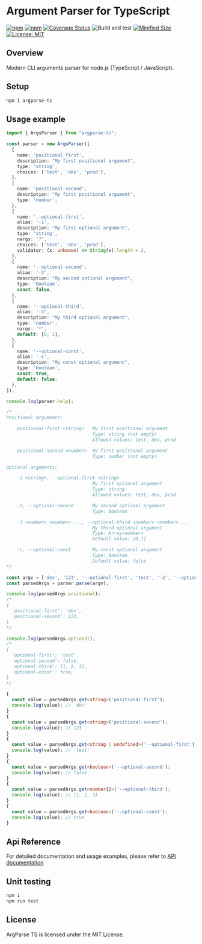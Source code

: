 # Argument Parser for TypeScript

[![npm](https://img.shields.io/npm/v/argparse-ts.svg)](https://www.npmjs.com/package/argparse-ts)
[![npm](https://img.shields.io/npm/dm/argparse-ts.svg?style=flat)](https://www.npmjs.com/package/argparse-ts)
[![Coverage Status](https://coveralls.io/repos/github/Smoren/argparse-ts/badge.svg?branch=master&rand=222)](https://coveralls.io/github/Smoren/argparse-ts?branch=master)
![Build and test](https://github.com/Smoren/argparse-ts/actions/workflows/test.yml/badge.svg)
[![Minified Size](https://badgen.net/bundlephobia/minzip/argparse-ts)](https://bundlephobia.com/result?p=argparse-ts)
[![License: MIT](https://img.shields.io/badge/License-MIT-yellow.svg)](https://opensource.org/licenses/MIT)

Overview
--------

Modern CLI arguments parser for node.js (TypeScript / JavaScript).

Setup
-----

```bash
npm i argparse-ts
```

Usage example
-------------

```typescript
import { ArgsParser } from "argparse-ts";

const parser = new ArgsParser([
  {
    name: 'positional-first',
    description: "My first positional argument",
    type: 'string',
    choices: ['test', 'dev', 'prod'],
  },
  {
    name: 'positional-second',
    description: "My first positional argument",
    type: 'number',
  },
  {
    name: '--optional-first',
    alias: '-1',
    description: "My first optional argument",
    type: 'string',
    nargs: '?',
    choices: ['test', 'dev', 'prod'],
    validator: (x: unknown) => String(x).length > 2,
  },
  {
    name: '--optional-second',
    alias: '-2',
    description: "My second optional argument",
    type: 'boolean',
    const: false,
  },
  {
    name: '--optional-third',
    alias: '-3',
    description: "My third optional argument",
    type: 'number',
    nargs: '*',
    default: [0, 1],
  },
  {
    name: '--optional-const',
    alias: '-c',
    description: "My const optional argument",
    type: 'boolean',
    const: true,
    default: false,
  },
]);

console.log(parser.help);

/*
Positional arguments:

	positional-first <string>   My first positional argument
	                            Type: string (not empty)
	                            Allowed values: test, dev, prod

	positional-second <number>  My first positional argument
	                            Type: number (not empty)

Optional arguments:

	-1 <string>, --optional-first <string>
	                            My first optional argument
	                            Type: string
	                            Allowed values: test, dev, prod

	-2, --optional-second       My second optional argument
	                            Type: boolean

	-3 <number> <number> ..., --optional-third <number> <number> ...
	                            My third optional argument
	                            Type: Array<number>
	                            Default value: [0,1]

	-c, --optional-const        My const optional argument
	                            Type: boolean
	                            Default value: false
*/

const argv = ['dev', '123', '--optional-first', 'test', '-2', '--optional-third', '1', '2', '3', '--optional-const'];
const parsedArgs = parser.parse(argv);

console.log(parsedArgs.positional);
/*
{
  'positional-first': 'dev',
  'positional-second': 123,
}
*/

console.log(parsedArgs.optional);
/*
{
  'optional-first': 'test',
  'optional-second': false,
  'optional-third': [1, 2, 3],
  'optional-const': true,
}
*/

{
  const value = parsedArgs.get<string>('positional-first');
  console.log(value); // 'dev'
}
{
  const value = parsedArgs.get<string>('positional-second');
  console.log(value); // 123
}
{
  const value = parsedArgs.get<string | undefined>('--optional-first');
  console.log(value); // 'test'
}
{
  const value = parsedArgs.get<boolean>('--optional-second');
  console.log(value); // false
}
{
  const value = parsedArgs.get<number[]>('--optional-third');
  console.log(value); // [1, 2, 3]
}
{
  const value = parsedArgs.get<boolean>('--optional-const');
  console.log(value); // true
}
```

Api Reference
-------------

For detailed documentation and usage examples, please refer to [API documentation](https://smoren.github.io/argparse-ts/)

Unit testing
------------

```bash
npm i
npm run test
```

License
-------

ArgParse TS is licensed under the MIT License.
